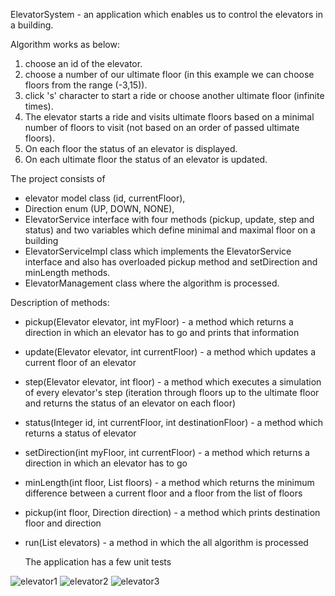 ElevatorSystem - an application which enables us to control the elevators in a building.

Algorithm works as below:
1. choose an id of the elevator.
2. choose a number of our ultimate floor (in this example we can choose floors from the range (-3,15)).
3. click 's' character to start a ride or choose another ultimate floor (infinite times).
4. The elevator starts a ride and visits ultimate floors based on a minimal number of floors to visit (not based on an order of passed ultimate floors).
5. On each floor the status of an elevator is displayed.
6. On each ultimate floor the status of an elevator is updated.


The project consists of 
- elevator model class (id, currentFloor),
- Direction enum (UP, DOWN, NONE),
- ElevatorService interface with four methods (pickup, update, step and status) and two variables which define minimal and maximal floor on a building
- ElevatorServiceImpl class which implements the ElevatorService interface and also has overloaded pickup method and setDirection and minLength methods.
- ElevatorManagement class where the algorithm is processed.

Description of methods:
- pickup(Elevator elevator, int myFloor) - a method which returns a direction in which an elevator has to go and prints that information
- update(Elevator elevator, int currentFloor) - a method which updates a current floor of an elevator
- step(Elevator elevator, int floor) - a method which executes a simulation of every elevator's step (iteration through floors up to the ultimate floor and returns the status of an elevator on each floor)
- status(Integer id, int currentFloor, int destinationFloor) - a method which returns a status of elevator
- setDirection(int myFloor, int currentFloor) - a method which returns a direction in which an elevator has to go
- minLength(int floor, List<Integer> floors) - a method which returns the minimum difference between a current floor and a floor from the list of floors
- pickup(int floor, Direction direction) - a method which prints destination floor and direction
- run(List<Elevator> elevators) - a method in which the all algorithm is processed
  
  The application has a few unit tests

![elevator1](https://user-images.githubusercontent.com/73071921/220354042-a5923d38-fe06-414d-9709-974550fce7f7.png)
![elevator2](https://user-images.githubusercontent.com/73071921/220355592-abfff15a-41b6-46b0-ba22-9c5d93adcca3.png)
![elevator3](https://user-images.githubusercontent.com/73071921/220354555-58496040-2259-4c11-857c-97889f520d59.png)
